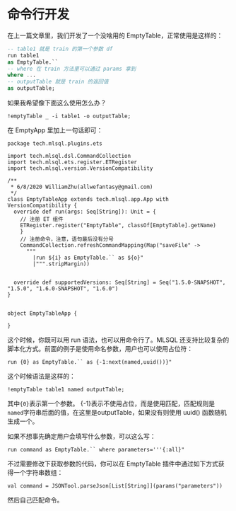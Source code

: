 # 命令行开发

在上一篇文章里，我们开发了一个没啥用的 EmptyTable，正常使用是这样的：

```sql
-- table1 就是 train 的第一个参数 df
run table1 
as EmptyTable.`` 
-- where 在 train 方法里可以通过 params 拿到
where ... 
-- outputTable 就是 train 的返回值
as outputTable;
```

如果我希望像下面这么使用怎么办？

```shell
!emptyTable _ -i table1 -o outputTable;
```

在 EmptyApp 里加上一句话即可：

```
package tech.mlsql.plugins.ets

import tech.mlsql.dsl.CommandCollection
import tech.mlsql.ets.register.ETRegister
import tech.mlsql.version.VersionCompatibility

/**
 * 6/8/2020 WilliamZhu(allwefantasy@gmail.com)
 */
class EmptyTableApp extends tech.mlsql.app.App with VersionCompatibility {
  override def run(args: Seq[String]): Unit = {
    // 注册 ET 组件
    ETRegister.register("EmptyTable", classOf[EmptyTable].getName)   
    }
    // 注册命令，注意，语句最后没有分号
    CommandCollection.refreshCommandMapping(Map("saveFile" ->
      """
        |run ${i} as EmptyTable.`` as ${o}"
        |""".stripMargin))


  override def supportedVersions: Seq[String] = Seq("1.5.0-SNAPSHOT", "1.5.0", "1.6.0-SNAPSHOT", "1.6.0")
}


object EmptyTableApp {

}

```

这个时候，你既可以用 run 语法，也可以用命令行了。MLSQL 还支持比较复杂的脚本化方式。前面的例子是使用命名参数，用户也可以使用占位符：

```
run {0} as EmptyTable.`` as {-1:next(named,uuid())}"
```

这个时候语法是这样的：

```
!emptyTable table1 named outputTable;
```

其中`{0}`表示第一个参数。 {-1}表示不使用占位，而是使用匹配，匹配规则是`named`字符串后面的值，在这里是outputTable，如果没有则使用 uuid() 函数随机生成一个。

如果不想事先确定用户会填写什么参数，可以这么写：

```
run command as EmptyTable.`` where parameters='''{:all}"
```

不过需要修改下获取参数的代码，你可以在 EmptyTable 插件中通过如下方式获得一个字符串数组：

```
val command = JSONTool.parseJson[List[String]](params("parameters"))
```
然后自己匹配命令。

